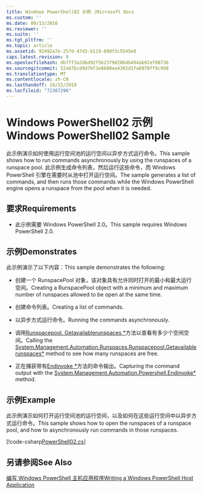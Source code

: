 ```yaml
---
title: Windows PowerShell02 示例 |Microsoft Docs
ms.custom: ''
ms.date: 09/13/2016
ms.reviewer: ''
ms.suite: ''
ms.tgt_pltfrm: ''
ms.topic: article
ms.assetid: 92492a7e-257d-47d3-b119-89df3c5545e8
caps.latest.revision: 9
ms.openlocfilehash: db7ff3a2dbd92f562379d206db494ab92ef08736
ms.sourcegitcommit: 52a67bcd9d7bf3e8600ea4302d1fa8970ff9c998
ms.translationtype: MT
ms.contentlocale: zh-CN
ms.lasthandoff: 10/15/2019
ms.locfileid: "72367296"
---
```

# <a name="windows-powershell02-sample"></a><span data-ttu-id="92042-102">Windows PowerShell02 示例</span><span class="sxs-lookup"><span data-stu-id="92042-102">Windows PowerShell02 Sample</span></span>

<span data-ttu-id="92042-103">此示例演示如何使用运行空间池的运行空间以异步方式运行命令。</span><span class="sxs-lookup"><span data-stu-id="92042-103">This sample shows how to run commands asynchronously by using the runspaces of a runspace pool.</span></span> <span data-ttu-id="92042-104">此示例生成命令列表，然后运行这些命令，而 Windows PowerShell 引擎在需要时从池中打开运行空间。</span><span class="sxs-lookup"><span data-stu-id="92042-104">The sample generates a list of commands, and then runs those commands while the Windows PowerShell engine opens a runspace from the pool when it is needed.</span></span>

## <a name="requirements"></a><span data-ttu-id="92042-105">要求</span><span class="sxs-lookup"><span data-stu-id="92042-105">Requirements</span></span>

- <span data-ttu-id="92042-106">此示例需要 Windows PowerShell 2.0。</span><span class="sxs-lookup"><span data-stu-id="92042-106">This sample requires Windows PowerShell 2.0.</span></span>

## <a name="demonstrates"></a><span data-ttu-id="92042-107">示例</span><span class="sxs-lookup"><span data-stu-id="92042-107">Demonstrates</span></span>

<span data-ttu-id="92042-108">此示例演示了以下内容：</span><span class="sxs-lookup"><span data-stu-id="92042-108">This sample demonstrates the following:</span></span>

- <span data-ttu-id="92042-109">创建一个 RunspacePool 对象，该对象具有允许同时打开的最小和最大运行空间。</span><span class="sxs-lookup"><span data-stu-id="92042-109">Creating a RunspacePool object with a minimum and maximum number of runspaces allowed to be open at the same time.</span></span>

- <span data-ttu-id="92042-110">创建命令列表。</span><span class="sxs-lookup"><span data-stu-id="92042-110">Creating a list of commands.</span></span>

- <span data-ttu-id="92042-111">以异步方式运行命令。</span><span class="sxs-lookup"><span data-stu-id="92042-111">Running the commands asynchronously.</span></span>

- <span data-ttu-id="92042-112">调用[Runspacepool. Getavailablerunspaces \*](/dotnet/api/System.Management.Automation.Runspaces.RunspacePool.GetAvailableRunspaces)方法以查看有多少个空闲空间。</span><span class="sxs-lookup"><span data-stu-id="92042-112">Calling the [System.Management.Automation.Runspaces.Runspacepool.Getavailablerunspaces\*](/dotnet/api/System.Management.Automation.Runspaces.RunspacePool.GetAvailableRunspaces) method to see how many runspaces are free.</span></span>

- <span data-ttu-id="92042-113">正在捕获带有[Endinvoke \*](/dotnet/api/System.Management.Automation.PowerShell.EndInvoke)方法的命令输出。</span><span class="sxs-lookup"><span data-stu-id="92042-113">Capturing the command output with the [System.Management.Automation.Powershell.Endinvoke\*](/dotnet/api/System.Management.Automation.PowerShell.EndInvoke) method.</span></span>

## <a name="example"></a><span data-ttu-id="92042-114">示例</span><span class="sxs-lookup"><span data-stu-id="92042-114">Example</span></span>

<span data-ttu-id="92042-115">此示例演示如何打开运行空间池的运行空间，以及如何在这些运行空间中以异步方式运行命令。</span><span class="sxs-lookup"><span data-stu-id="92042-115">This sample shows how to open the runspaces of a runspace pool, and how to asynchronously run commands in those runspaces.</span></span>

[!code-csharp[PowerShell02.cs](../../../../powershell-sdk-samples/SDK-2.0/csharp/PowerShell02/PowerShell02.cs#L11-L96 "PowerShell02.cs")]

## <a name="see-also"></a><span data-ttu-id="92042-116">另请参阅</span><span class="sxs-lookup"><span data-stu-id="92042-116">See Also</span></span>

[<span data-ttu-id="92042-117">编写 Windows PowerShell 主机应用程序</span><span class="sxs-lookup"><span data-stu-id="92042-117">Writing a Windows PowerShell Host Application</span></span>](./writing-a-windows-powershell-host-application.md)
